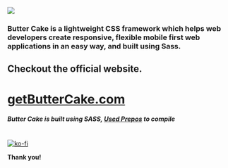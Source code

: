 ![](https://getbuttercake.com/assets/images/banner.jpeg)



### Butter Cake is a lightweight CSS framework which helps web developers create responsive, flexible mobile first web applications in an easy way, and built using Sass.

## Checkout the official website.
# [getButterCake.com](https://getbuttercake.com/)


##### Butter Cake is built using SASS, [Used Prepos](https://prepros.io/) to compile

#
[![ko-fi](https://www.ko-fi.com/img/donate_sm.png)](https://ko-fi.com/S6S1KATV)


**Thank you!**
